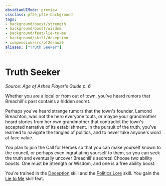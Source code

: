 ```yaml
---
obsidianUIMode: preview
cssclass: pf2e,pf2e-background
tags:
- background/boost/strength
- background/boost/wisdom
- background/feat/lie-to-me
- background/skill/deception
- compendium/src/pf2e/aoa0
aliases: ["Truth Seeker"]
---
```

# Truth Seeker
*Source: Age of Ashes Player's Guide p. 6*  

Whether you are a local or from out of town, you've heard rumors that Breachill's past contains a hidden secret.

Perhaps you've heard strange rumors that the town's founder, Lamond Breachton, was not the hero everyone touts, or maybe your grandmother heard stories from her own grandmother that contradict the town's accepted narrative of its establishment. In the pursuit of the truth, you've learned to navigate the tangles of politics, and to never take anyone's word at face value.

You plan to join the Call for Heroes so that you can make yourself known to the council, or perhaps even ingratiating yourself to them, so you can seek the truth and eventually uncover Breachill's secrets! Choose two ability boosts. One must be Strength or Wisdom, and one is a free ability boost.

You're trained in the [Deception](/compendium/skills.md#Deception) skill and the [Politics Lore](/compendium/skills.md#Lore) skill. You gain the [Lie to Me](/compendium/feats/lie-to-me.md) skill feat.